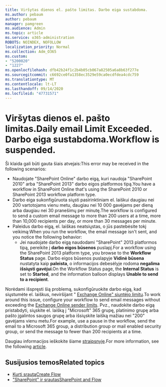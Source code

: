 ```yaml
---
title: Viršytas dienos el. pašto limitas. Darbo eiga sustabdoma.
ms.author: pebaum
author: pebaum
manager: pamgreen
ms.audience: Admin
ms.topic: article
ms.service: o365-administration
ROBOTS: NOINDEX, NOFOLLOW
localization_priority: Normal
ms.collection: Adm_O365
ms.custom:
- "5200020"
- "1227"
ms.openlocfilehash: dfb42b24f1c2b4b05cb067a82505a6a8b63f277e
ms.sourcegitcommit: c6692ce0fa1358ec3529e59ca0ecdfdea4cdc759
ms.translationtype: MT
ms.contentlocale: lt-LT
ms.lasthandoff: 09/14/2020
ms.locfileid: "47731571"
---
```

# <a name="daily-email-limit-exceeded-workflow-is-suspended"></a><span data-ttu-id="60c2a-103">Viršytas dienos el. pašto limitas.</span><span class="sxs-lookup"><span data-stu-id="60c2a-103">Daily email Limit Exceeded.</span></span> <span data-ttu-id="60c2a-104">Darbo eiga sustabdoma.</span><span class="sxs-lookup"><span data-stu-id="60c2a-104">Workflow is suspended.</span></span>

<span data-ttu-id="60c2a-105">Ši klaida gali būti gauta šiais atvejais:</span><span class="sxs-lookup"><span data-stu-id="60c2a-105">This error may be received in the following scenarios:</span></span>

- <span data-ttu-id="60c2a-106">Naudojate "SharePoint Online" darbo eigą, kuri naudoja "SharePoint 2010" arba "SharePoint 2013" darbo eigos platformos tipą.</span><span class="sxs-lookup"><span data-stu-id="60c2a-106">You have a workflow in SharePoint Online that's using the SharePoint 2010 or SharePoint 2013 workflow platform type.</span></span>
- <span data-ttu-id="60c2a-107">Darbo eiga sukonfigūruota siųsti pasirinktiniam el. laiškui daugiau nei 200 vartotojams vienu metu, daugiau nei 10 000 gavėjams per dieną arba daugiau nei 30 pranešimų per minutę.</span><span class="sxs-lookup"><span data-stu-id="60c2a-107">The workflow is configured to send a custom email message to more than 200 users at a time, more than 10,000 recipients per day, or more than 30 messages per minute.</span></span>
- <span data-ttu-id="60c2a-108">Paleidus darbo eigą, el. laiškas neatsiųstas, o jūs pastebėsite tokį veikimą:</span><span class="sxs-lookup"><span data-stu-id="60c2a-108">When you run the workflow, the email message isn't sent, and you notice the following behavior:</span></span>
    - <span data-ttu-id="60c2a-109">Jei naudojate darbo eigą naudodami "SharePoint" 2013 platformos tipą, pereikite į **darbo eigos būsenos** puslapį.</span><span class="sxs-lookup"><span data-stu-id="60c2a-109">For a workflow using the SharePoint 2013 platform type, you browse to the **Workflow Status** page.</span></span> <span data-ttu-id="60c2a-110">Darbo eigos būsenos puslapyje **Vidinė būsena** nustatyta kaip **paleista**, o informacijos debesėlyje rodoma **negalima išsiųsti gavėjui**.</span><span class="sxs-lookup"><span data-stu-id="60c2a-110">On the Workflow Status page, the **Internal Status** is set to **Started**, and the information balloon displays **Unable to send to a recipient**.</span></span>

<span data-ttu-id="60c2a-111">Norėdami išspręsti šią problemą, sukonfigūruokite darbo eigą, kad siųstumėte el. laiškus, neviršijant " [Exchange Online" siuntėjo limitų](https://docs.microsoft.com/office365/servicedescriptions/exchange-online-service-description/exchange-online-limits#recipientlimits).</span><span class="sxs-lookup"><span data-stu-id="60c2a-111">To work around this issue, configure your workflow to send email messages without exceeding the [Exchange Online sender limits](https://docs.microsoft.com/office365/servicedescriptions/exchange-online-service-description/exchange-online-limits#recipientlimits).</span></span> <span data-ttu-id="60c2a-112">Pvz., naudokite darbo eigą pristabdyti, siųskite el. laišką į "Microsoft" 365 grupę, platinimo grupę arba pašto įgalintos saugos grupę arba išsiųskite laišką mažiau nei "200" gavėjams vienu metu.</span><span class="sxs-lookup"><span data-stu-id="60c2a-112">For example, use a pause in the workflow, send the email to a Microsoft 365 group, a distribution group or mail enabled security group, or send the message to fewer than 200 recipients at a time.</span></span>


<span data-ttu-id="60c2a-113">Daugiau informacijos ieškokite šiame [straipsnyje](https://support.microsoft.com/help/3150442/daily-email-limit-has-exceeded-and-your-workflow-has-been-suspended-or).</span><span class="sxs-lookup"><span data-stu-id="60c2a-113">For more information, see the following [article](https://support.microsoft.com/help/3150442/daily-email-limit-has-exceeded-and-your-workflow-has-been-suspended-or).</span></span>

## <a name="related-topics"></a><span data-ttu-id="60c2a-114">Susijusios temos</span><span class="sxs-lookup"><span data-stu-id="60c2a-114">Related topics</span></span>
- [<span data-ttu-id="60c2a-115">Kurti srautą</span><span class="sxs-lookup"><span data-stu-id="60c2a-115">Create Flow</span></span>](https://support.office.com/article/Create-a-flow-for-a-list-or-library-in-SharePoint-Online-or-OneDrive-for-Business-a9c3e03b-0654-46af-a254-20252e580d01) 
- [<span data-ttu-id="60c2a-116">"SharePoint" ir srautas</span><span class="sxs-lookup"><span data-stu-id="60c2a-116">SharePoint and Flow</span></span>](https://flow.microsoft.com/blog/sharepoint-and-flow/) 